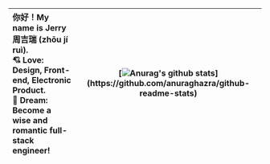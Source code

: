 
| 你好！My name is Jerry 周吉瑞 (zhōu jí ruì).<br />:cupid: Love: Design, Front-end, Electronic Product.<br />:rocket: Dream: Become a wise and romantic full-stack engineer! | [![Anurag's github stats](https://github-readme-stats.vercel.app/api?username=JERRY-Z-J-R&card_width=50%px&theme=graywhite&icon_color=F2155F&title_color=000000&show_icons=true&include_all_commits=true&hide_border=true")](https://github.com/anuraghazra/github-readme-stats) |
| :----------------------------------------------------------- | ------------------------------------------------------------ |
